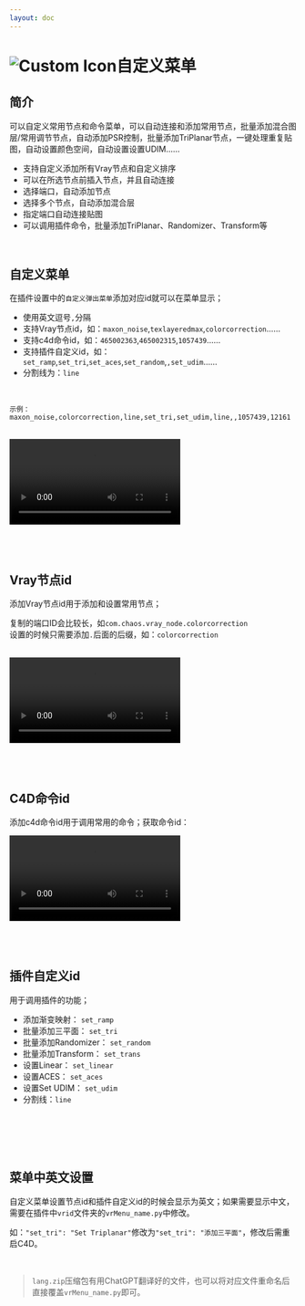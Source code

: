 ```yaml
---
layout: doc
---
```

# <span class="h1-icon"><img src="/img/VR-CustomMenu.webp" alt="Custom Icon"></span>自定义菜单

## 简介

可以自定义常用节点和命令菜单，可以自动连接和添加常用节点，批量添加混合图层/常用调节节点，自动添加PSR控制，批量添加TriPlanar节点，一键处理重复贴图，自动设置颜色空间，自动设置设置UDIM……

- 支持自定义添加所有Vray节点和自定义排序
- 可以在所选节点前插入节点，并且自动连接
- 选择端口，自动添加节点
- 选择多个节点，自动添加混合层
- 指定端口自动连接贴图
- 可以调用插件命令，批量添加TriPlanar、Randomizer、Transform等


<br/>


## 自定义菜单

在插件设置中的`自定义弹出菜单`添加对应id就可以在菜单显示；  
- 使用英文逗号`,`分隔
- 支持Vray节点id，如：`maxon_noise`,`texlayeredmax`,`colorcorrection`……
- 支持c4d命令id，如：`465002363`,`465002315`,`1057439`……
- 支持插件自定义id，如：`set_ramp`,`set_tri`,`set_aces`,`set_random`,`,set_udim`……
- 分割线为：`line`

<br/>

```
示例：maxon_noise,colorcorrection,line,set_tri,set_udim,line,,1057439,12161
```

<br/>

<video controls>
  <source src="/img/vr-autonode_custommenu_settings.webm" type="video/webm">
</video>

<br />
<br />
<br />
<br />


## Vray节点id
添加Vray节点id用于添加和设置常用节点；

复制的端口ID会比较长，如`com.chaos.vray_node.colorcorrection`  
设置的时候只需要添加`.`后面的后缀，如：`colorcorrection`


<br />

<video controls>
  <source src="/img/vr-autonode_autonode_get_node_id.webm" type="video/webm">
</video>


<br />
<br />
<br />
<br />


## C4D命令id
添加c4d命令id用于调用常用的命令；获取命令id：

<video controls>
  <source src="/img/vr-autonode_autonode_get_script_record.webm" type="video/webm">
</video>



<br />
<br />
<br />
<br />


## 插件自定义id
用于调用插件的功能；
- 添加渐变映射： `set_ramp`
- 批量添加三平面：  `set_tri`
- 批量添加Randomizer： `set_random`
- 批量添加Transform： `set_trans`
- 设置Linear： `set_linear`
- 设置ACES： `set_aces`
- 设置Set UDIM： `set_udim`
- 分割线：`line`


<br />
<br />
<br />
<br />


## 菜单中英文设置
自定义菜单设置节点id和插件自定义id的时候会显示为英文；如果需要显示中文，需要在插件中`vrid`文件夹的`vrMenu_name.py`中修改。  

如：`"set_tri": "Set Triplanar"`修改为`"set_tri": "添加三平面"`，修改后需重启C4D。

<br />

>`lang.zip`压缩包有用ChatGPT翻译好的文件，也可以将对应文件重命名后直接覆盖`vrMenu_name.py`即可。


<br />
<br />
